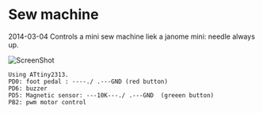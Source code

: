Sew machine
===========

2014-03-04
Controls a mini sew machine liek a janome mini: needle always up.


![ScreenShot](docs/charlie-dice.gif)

```
Using ATtiny2313.
PD0: foot pedal : ----./ .---GND (red button)
PD6: buzzer
PD5: Magnetic sensor: ---10K---./ .---GND  (greeen button)
PB2: pwm motor control

